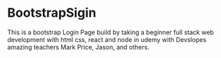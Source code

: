 # BootstrapSigin
This is a bootstrap Login Page build by taking a beginner full stack web development with html css, react and node in udemy with Devslopes amazing teachers Mark Price, Jason, and others. 
